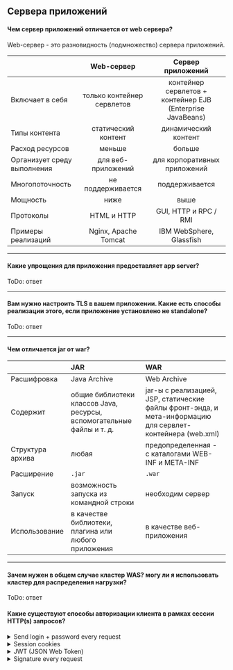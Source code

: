 ## Сервера приложений

#### Чем сервер приложений отличается от web сервера?
Web-сервер - это разновидность (подмножество) сервера приложений.

|     | Web-сервер | Сервер приложений |
| --- | :--------: | :---------------: |
| Включает в себя | только контейнер сервлетов | контейнер сервлетов + контейнер EJB (Enterprise JavaBeans) |
| Типы контента | статический контент | динамический контент |
| Расход ресурсов | меньше  | больше |
| Организует среду выполнения | для веб-приложений  | для корпоративных приложений |
| Многопоточность  | не поддерживается  | поддерживается  |
| Мощность | ниже  | выше |
| Протоколы | HTML и HTTP  | GUI, HTTP и RPC / RMI |
| Примеры реализаций | Nginx, Apache Tomcat | IBM WebSphere, Glassfish |

---

#### Какие упрощения для приложения предоставляет app server?
ToDo: ответ

---

#### Вам нужно настроить TLS в вашем приложении. Какие есть способы реализации этого, если приложение установлено не standalone?
ToDo: ответ

---

#### Чем отличается jar от war?

|     |  JAR  |  WAR  |
| --- | :--- | :--- |
| Расшифровка | Java Archive | Web Archive |
| Содержит | общие библиотеки классов Java, ресурсы, вспомогательные файлы и т. д. | jar-ы с реализацией, JSP, статические файлы фронт-энда, и мета-информацию для сервлет-контейнера (web.xml) |
| Структура архива | любая | предопределенная - с каталогами WEB-INF и META-INF |
| Расширение | `.jar` | `.war`  |
| Запуск | возможность запуска из командной строки | необходим сервер |
| Использование | в качестве библиотеки, плагина или любого приложения | в качестве веб-приложения |

---

#### Зачем нужен в общем случае кластер WAS? могу ли я использовать кластер для распределения нагрузки?
ToDo: ответ

#### Какие существуют способы авторизации клиента в рамках сессии HTTP(s) запросов?

<details><summary markdown="span">Send login + password every request</summary>

Клиентская сторона (например, браузер):
- каждый запрос обогащать логиной и паролем (или hash от пароля).

Серверная сторона:
- при получении запроса производить авторизацию на основании логина и пароля:
    - сравнить логин и пароль с имеющимися данными из БД:
        - в БД не рекомендуется хранить пароль в чистом виде во избежание утечек данных;
    - проверять наличие прав на выполнение запрошенной в рамках HTTP request операции на основании данных из БД;
- в случае успешной авторизации выполнять запрошенную операцию.

</details>

<details><summary markdown="span">Session cookies</summary>

Перед началом обработки запросов от клиента выполнить его авторизацию, например:
- заставить ввести клиента пару логин и пароль (либо hash от пароля);
- сравнить с имеющимися данными из БД:
    - в БД не рекомендуется хранить пароль в чистом виде во избежание утечек данных;
- сгенерировать token, который будет идентифицировать клиента в течение n минут:
    - сохранить token в in-memory хранилище на сервере приложений;
    - вернуть token в ответе на запрос авторизации в виде cookie.

Клиентское устройство (например, браузер):
- принимает cookie, сохраняет его во временное in-memory хранилище процесса:
    - ассоциируя его с доменным именем, откуда была получена cookie (согласно информации из cookie);
- обогащает этой cookie каждый последующий запрос.

Сервер приложений:
- при получении запроса сначала проверяет token из cookie на наличие в своем in-memory хранилище;
- проверяет наличие прав у клиента на выполнение запрошенной в HTTP request операции согласно данным из БД.

Ссылки:
- [session cookie](https://developer.mozilla.org/ru/docs/Web/HTTP/Cookies#%D1%81%D0%B5%D1%81%D1%81%D0%B8%D0%BE%D0%BD%D0%BD%D1%8B%D0%B5_cookie).

</details>

<details><summary markdown="span">JWT (JSON Web Token)</summary>

Перед началом обработки запросов от клиента выполнить его авторизацию, например:
- заставить ввести клиента пару логин и пароль (либо hash от пароля);
- сравнить с имеющимися данными из БД (в БД не рекомендуется хранить пароль в чистом виде во избежание утечек
  данных);
- сгенерировать token, который будет авторизовывать клиента в течение n минут:
    - сохранить token в in-memory хранилище на сервере приложений;
    - вернуть token в ответе на запрос авторизации в виде cookie.

Особенность такого авторизующего token:
- содержит также информацию о правах пользователя;
- вся информация, содержащаяся в токене подписана приватным ключом пользователя.

Клиентское устройство (например, браузер):
- принимает cookie, сохраняет его во временное in-memory хранилище процесса:
    - ассоциируя его с доменным именем, откуда была получена cookie (согласно информации из cookie);
- обогащает этой cookie каждый последующий запрос.

Сервер приложений:
- при получении запроса сначала проверяет token на наличие в своем in-memory хранилище;
- проверяет валидной подписи в token:
    - если подпись валидна, то для определения наличия у пользователя прав на выполнение запрошенной в рамках HTTP request
      операции использует схему прав пользователя.

[JWT vs session cookie](https://stackoverflow.com/questions/43452896/authentication-jwt-usage-vs-session):
- это просто альтернативный способ поддержания сессий:
    - при использовании session cookie сессии поддерживаются на стороне сервера (server-side sessions):
        - `-` наличие узкого места в виде credential storage (БД / in-memory);
    - при использовании JWT сессии поддерживаются на стороне клиента (client-side sessions):
        - `-` безопасное хранение token на клиентской стороне;
        - `-` сложности в инвалидации JWT token'ов.

Ссылки:
- [RFC7519](https://tools.ietf.org/html/rfc7519);
- [обзор технологии](https://jwt.io/introduction);
- [tokens-vs-sessions](https://www.baeldung.com/cs/tokens-vs-sessions).

</details>

<details><summary markdown="span">Signature every request</summary>

Клиентская сторона (например, браузер):
- каждый запрос обогащать подписью:
    - рассчитывать digest (результат работы hash-функции) от содержимого запроса;
    - шифровать digest секретным ключом:
        - сгенерировать ключ на основании пароля (например,
          [посредством PBKDF2](https://www.baeldung.com/java-password-hashing#2-implementing-pbkdf2-in-java)).

Серверная сторона:

- при получении запроса валидировать подпись:
    1. рассчитывать digest (результат работы hash-функции) от содержимого запроса:
        - при расчете должна использоваться та же hash-функция, что и была использована на клиентской стороне (например,
          SHA256);
    2. дешифровать подпись из запроса секретным ключом:
    - сгенерировать ключ на основании пароля тем же способом, который был использован на клиентской стороне (например,
      [посредством PBKDF2](https://www.baeldung.com/java-password-hashing#2-implementing-pbkdf2-in-java)):
        - пароль извлечь из БД;
    3. проверить на равенство два digest: рассчитанный сервером и полученный в результате дешифрования подписи из запроса;

</details>